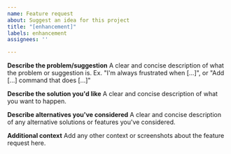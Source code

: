 ```yaml
---
name: Feature request
about: Suggest an idea for this project
title: "[enhancement]"
labels: enhancement
assignees: ''

---
```


**Describe the problem/suggestion**
A clear and concise description of what the problem or suggestion is. Ex. "I'm always frustrated when [...]", or "Add [...] command that does [...]"

**Describe the solution you'd like**
A clear and concise description of what you want to happen.

**Describe alternatives you've considered**
A clear and concise description of any alternative solutions or features you've considered.

**Additional context**
Add any other context or screenshots about the feature request here.

